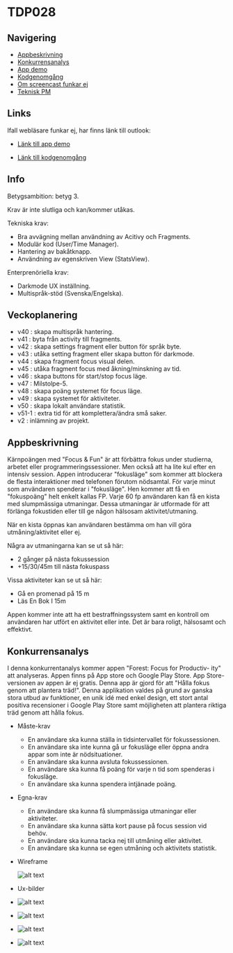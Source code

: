 # TDP028 #

## Navigering ## 
- [Appbeskrivning](#Appbeskrivning)
- [Konkurrensanalys](#Konkurrensanalys)
- [App demo](/docs/tdp028_app_demo.mp4)
- [Kodgenomgång](/docs/tdp028_kodgenomgang.mp4)
- [Om screencast funkar ej](#Links)
- [Teknisk PM](/docs/pm.org)

## Links ##
Ifall webläsare funkar ej, har finns länk till outlook:

- [Länk till app demo](https://liuonline-my.sharepoint.com/:v:/r/personal/nadla777_student_liu_se/Documents/tdp028_app_demo.mp4?csf=1&web=1&nav=eyJyZWZlcnJhbEluZm8iOnsicmVmZXJyYWxBcHAiOiJPbmVEcml2ZUZvckJ1c2luZXNzIiwicmVmZXJyYWxBcHBQbGF0Zm9ybSI6IldlYiIsInJlZmVycmFsTW9kZSI6InZpZXciLCJyZWZlcnJhbFZpZXciOiJNeUZpbGVzTGlua0NvcHkifX0&e=d6zbre)

- [Länk till kodgenomgång](https://liuonline-my.sharepoint.com/:v:/r/personal/nadla777_student_liu_se/Documents/tdp028_kodgenomgang.mp4?csf=1&web=1&nav=eyJyZWZlcnJhbEluZm8iOnsicmVmZXJyYWxBcHAiOiJPbmVEcml2ZUZvckJ1c2luZXNzIiwicmVmZXJyYWxBcHBQbGF0Zm9ybSI6IldlYiIsInJlZmVycmFsTW9kZSI6InZpZXciLCJyZWZlcnJhbFZpZXciOiJNeUZpbGVzTGlua0NvcHkifX0&e=6Jb5qe)

## Info ##

Betygsambition: betyg 3.

Krav är inte slutliga och kan/kommer utåkas.

Tekniska krav:

- Bra avvägning mellan användning av Acitivy och Fragments.
- Modulär kod (User/Time Manager).
- Hantering av bakåtknapp. 
- Användning av egenskriven View (StatsView).

Enterprenöriella krav:

- Darkmode UX inställning.
- Multispråk-stöd (Svenska/Engelska).

## Veckoplanering  ##

- v40 : skapa multispråk hantering.
- v41 : byta från activity till fragments. 
- v42 : skapa settings fragment eller button för språk byte.
- v43 : utåka setting fragment eller skapa button för darkmode.
- v44 : skapa fragment focus visual delen.
- v45 : utåka fragment focus med åkning/minskning av tid.
- v46 : skapa buttons för start/stop focus läge. 
- v47 : Milstolpe-5.
- v48 : skapa poäng systemet för focus läge.
- v49 : skapa systemet för aktiviteter.
- v50 : skapa lokalt användare statistik.
- v51-1 : extra tid för att komplettera/ändra små saker.
- v2 : inlämning av projekt.

## Appbeskrivning ##

Kärnpoängen med "Focus & Fun" är att förbättra fokus under studierna,
arbetet eller programmeringssessioner. Men också att ha lite kul efter
en intensiv session. Appen introducerar "fokusläge" som kommer att
blockera de flesta interaktioner med telefonen förutom nödsamtal. För
varje minut som användaren spenderar i "fokusläge". Hen kommer att få
en "fokuspoäng" helt enkelt kallas FP. Varje 60 fp användaren kan få
en kista med slumpmässiga utmaningar. Dessa utmaningar är utformade
för att förlänga fokustiden eller till ge någon hälsosam
aktivitet/utmaning.
 
När en kista öppnas kan användaren bestämma om han vill göra
utmåning/aktivitet eller ej.
 
Några av utmaningarna kan se ut så här:
- 2 gånger på nästa fokussession
- +15/30/45m till nästa fokuspass
 
Vissa aktiviteter kan se ut så här:
 
- Gå en promenad på 15 m
- Läs En Bok I 15m
 
Appen kommer inte att ha ett bestraffningssystem samt en kontroll om
användaren har utfört en aktivitet eller inte. Det är bara roligt,
hälsosamt och effektivt.

## Konkurrensanalys ##

I denna konkurrentanalys kommer appen "Forest: Focus for Productiv-
ity" att analyseras. Appen finns på App store och Google Play Store. App
Store-versionen av appen är ej gratis. Denna app är gjord för att "Hålla
fokus genom att plantera träd!".
Denna applikation valdes på grund av ganska stora utbud av funktioner,
en unik idé med enkel design, ett stort antal positiva recensioner i Google
Play Store samt möjligheten att plantera riktiga träd genom att hålla fokus.

- Måste-krav
  - En användare ska kunna ställa in tidsintervallet för fokussessionen.
  - En användare ska inte kunna gå ur fokusläge eller öppna andra appar som inte är nödsituationer.
  - En användare ska kunna avsluta fokussessionen.
  - En användare ska kunna få poäng för varje n tid som spenderas i fokusläge.
  - En användare ska kunna spendera intjänade poäng.

- Egna-krav
  - En användare ska kunna få slumpmässiga utmaningar eller aktiviteter.
  - En användare ska kunna sätta kort pause på focus session vid behöv.
  - En användare ska kunna tacka nej till utmåning eller aktivitet.
  - En användare ska kunna se egen utmåning och aktivitets statistik.

- Wireframe
  
  ![alt text](/docs/wireframe.png)
  
- Ux-bilder
  
 - ![alt text](/docs/1.png)
 - ![alt text](/docs/2.png)
 - ![alt text](/docs/3.png)
 - ![alt text](/docs/4.png)
